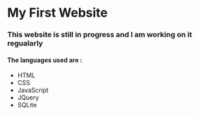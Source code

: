 # My First Website 


### This website is still in progress and I am working on it regualarly


#### The languages used are :

- HTML
- CSS
- JavaScript
- JQuery
- SQLite

